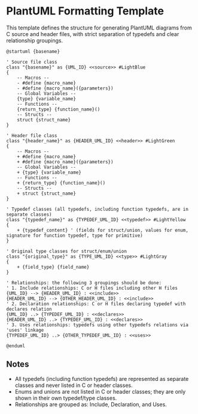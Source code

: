 # PlantUML Formatting Template

This template defines the structure for generating PlantUML diagrams from C source and header files, with strict separation of typedefs and clear relationship groupings.

```plantuml
@startuml {basename}

' Source file class
class "{basename}" as {UML_ID} <<source>> #LightBlue
{
    -- Macros --
    - #define {macro_name}
    - #define {macro_name}({parameters})
    -- Global Variables --
    {type} {variable_name}
    -- Functions --
    {return_type} {function_name}()
    -- Structs --
    struct {struct_name}
}

' Header file class
class "{header_name}" as {HEADER_UML_ID} <<header>> #LightGreen
{
    -- Macros --
    + #define {macro_name}
    + #define {macro_name}({parameters})
    -- Global Variables --
    + {type} {variable_name}
    -- Functions --
    + {return_type} {function_name}()
    -- Structs --
    + struct {struct_name}
}

' Typedef classes (all typedefs, including function typedefs, are in separate classes)
class "{typedef_name}" as {TYPEDEF_UML_ID} <<typedef>> #LightYellow
{
    + {typedef_content} ' (fields for struct/union, values for enum, signature for function typedef, type for primitive)
}

' Original type classes for struct/enum/union
class "{original_type}" as {TYPE_UML_ID} <<type>> #LightGray
{
    + {field_type} {field_name}
}

' Relationships: the following 3 groupings should be done:
' 1. Include relationships: C or H files including other H files
{UML_ID} --> {HEADER_UML_ID} : <<include>>
{HEADER_UML_ID} --> {OTHER_HEADER_UML_ID} : <<include>>
' 2. Declaration relationships: C or H files declaring typedef with declares relation
{UML_ID} ..> {TYPEDEF_UML_ID} : <<declares>>
{HEADER_UML_ID} ..> {TYPEDEF_UML_ID} : <<declares>>
' 3. Uses relationships: typedefs using other typedefs relations via 'uses' linkage
{TYPEDEF_UML_ID} ..> {OTHER_TYPEDEF_UML_ID} : <<uses>>

@enduml
```

## Notes
- All typedefs (including function typedefs) are represented as separate classes and never listed in C or header classes.
- Enums and unions are not listed in C or header classes; they are only shown in their own typedef/type classes.
- Relationships are grouped as: Include, Declaration, and Uses.